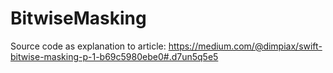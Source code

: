 # BitwiseMasking
Source code as explanation to article: https://medium.com/@dimpiax/swift-bitwise-masking-p-1-b69c5980ebe0#.d7un5q5e5
